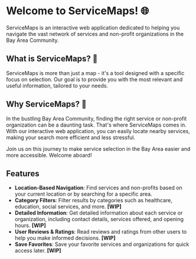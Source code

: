 # Welcome to ServiceMaps! 🌐

ServiceMaps is an interactive web application dedicated to helping you navigate the vast network of services and non-profit organizations in the Bay Area Community.

## What is ServiceMaps? 🤔

ServiceMaps is more than just a map - it's a tool designed with a specific focus on selection. Our goal is to provide you with the most relevant and useful information, tailored to your needs.

## Why ServiceMaps? 🎯

In the bustling Bay Area Community, finding the right service or non-profit organization can be a daunting task. That's where ServiceMaps comes in. With our interactive web application, you can easily locate nearby services, making your search more efficient and less stressful.

Join us on this journey to make service selection in the Bay Area easier and more accessible. Welcome aboard!


## Features

- **Location-Based Navigation**: Find services and non-profits based on your current location or by searching for a specific area.
- **Category Filters**: Filter results by categories such as healthcare, education, social services, and more. **[WIP]**
- **Detailed Information**: Get detailed information about each service or organization, including contact details, services offered, and opening hours. **[WIP]**
- **User Reviews & Ratings**: Read reviews and ratings from other users to help you make informed decisions. **[WIP]**
- **Save Favorites**: Save your favorite services and organizations for quick access later. **[WIP]**
  
